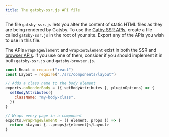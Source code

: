 ```yaml
---
title: The gatsby-ssr.js API file
---
```


The file `gatsby-ssr.js` lets you alter the content of static HTML files as they are being rendered by Gatsby. To use the [Gatby SSR APIs](/docs/ssr-apis/), create a file called `gatsby-ssr.js` in the root of your site. Export any of the APIs you wish to use in this file.

The APIs `wrapPageElement` and `wrapRootElement` exist in both the SSR and [browser APIs](/docs/browser-apis). If you use one of them, consider if you should implement it in both `gatsby-ssr.js` and `gatsby-browser.js`.

```jsx:title=gatsby-ssr.js
const React = require("react")
const Layout = require("./src/components/layout")

// Adds a class name to the body element
exports.onRenderBody = ({ setBodyAttributes }, pluginOptions) => {
  setBodyAttributes({
    className: "my-body-class",
  })
}

// Wraps every page in a component
exports.wrapPageElement = ({ element, props }) => {
  return <Layout {...props}>{element}</Layout>
}
```
